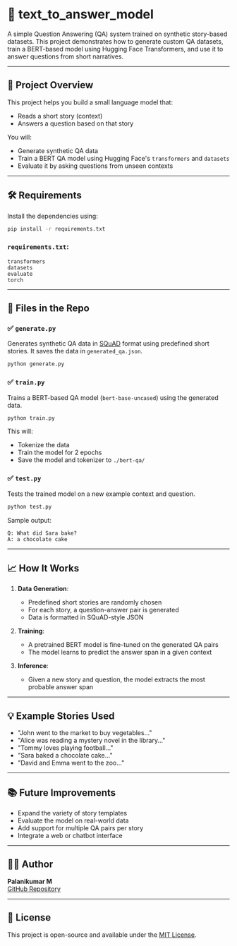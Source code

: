# 🧠 text_to_answer_model

A simple Question Answering (QA) system trained on synthetic story-based datasets. This project demonstrates how to generate custom QA datasets, train a BERT-based model using Hugging Face Transformers, and use it to answer questions from short narratives.

---

## 🚀 Project Overview

This project helps you build a small language model that:
- Reads a short story (context)
- Answers a question based on that story

You will:
- Generate synthetic QA data
- Train a BERT QA model using Hugging Face's `transformers` and `datasets`
- Evaluate it by asking questions from unseen contexts

---

## 🛠️ Requirements

Install the dependencies using:

```bash
pip install -r requirements.txt
```

### `requirements.txt`:
```
transformers
datasets
evaluate
torch
```

---

## 📄 Files in the Repo

### ✅ `generate.py`
Generates synthetic QA data in [SQuAD](https://rajpurkar.github.io/SQuAD-explorer/) format using predefined short stories. It saves the data in `generated_qa.json`.

```bash
python generate.py
```

### ✅ `train.py`
Trains a BERT-based QA model (`bert-base-uncased`) using the generated data.

```bash
python train.py
```

This will:
- Tokenize the data
- Train the model for 2 epochs
- Save the model and tokenizer to `./bert-qa/`

### ✅ `test.py`
Tests the trained model on a new example context and question.

```bash
python test.py
```

Sample output:
```
Q: What did Sara bake?
A: a chocolate cake
```

---

## 📈 How It Works

1. **Data Generation**:
   - Predefined short stories are randomly chosen
   - For each story, a question-answer pair is generated
   - Data is formatted in SQuAD-style JSON

2. **Training**:
   - A pretrained BERT model is fine-tuned on the generated QA pairs
   - The model learns to predict the answer span in a given context

3. **Inference**:
   - Given a new story and question, the model extracts the most probable answer span

---

## 💡 Example Stories Used

- "John went to the market to buy vegetables..."
- "Alice was reading a mystery novel in the library..."
- "Tommy loves playing football..."
- "Sara baked a chocolate cake..."
- "David and Emma went to the zoo..."

---

## 📚 Future Improvements

- Expand the variety of story templates
- Evaluate the model on real-world data
- Add support for multiple QA pairs per story
- Integrate a web or chatbot interface

---

## 🧑‍💻 Author

**Palanikumar M**  
[GitHub Repository](https://github.com/palanikumarmsc/text_to_answer_model.git)

---

## 📄 License

This project is open-source and available under the [MIT License](LICENSE).
